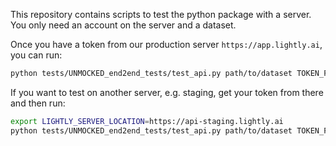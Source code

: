 This repository contains scripts to test the python package with a server. 
You only need an account on the server and a dataset.

Once you have a token from our production server `https://app.lightly.ai`, you can run:

```bash
python tests/UNMOCKED_end2end_tests/test_api.py path/to/dataset TOKEN_FROM_PRODUCTION
```

If you want to test on another server, e.g. staging, get your token from there and then run:
```bash
export LIGHTLY_SERVER_LOCATION=https://api-staging.lightly.ai
python tests/UNMOCKED_end2end_tests/test_api.py path/to/dataset TOKEN_FROM_STAGING
```
